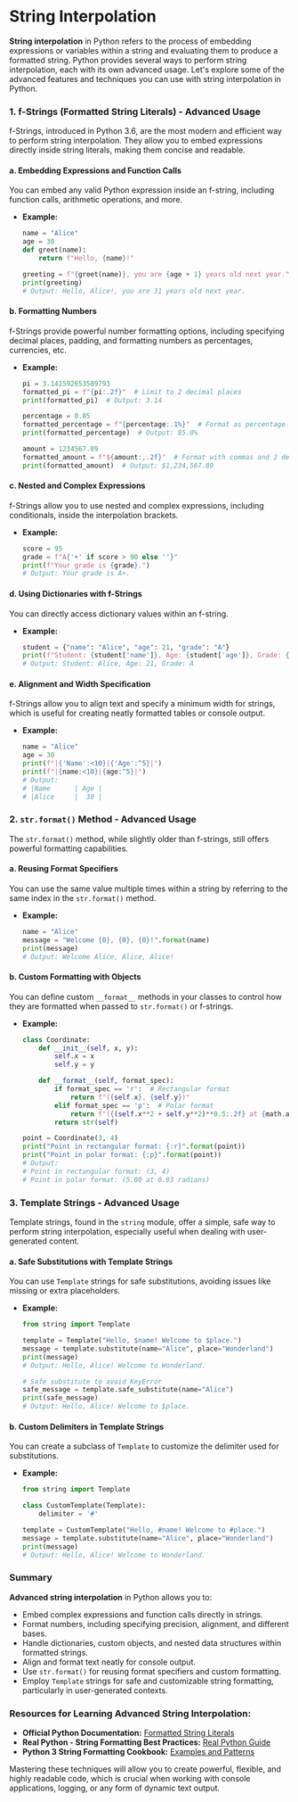 # String Interpolation

**String interpolation** in Python refers to the process of embedding expressions or variables within a string and evaluating them to produce a formatted string. Python provides several ways to perform string interpolation, each with its own advanced usage. Let's explore some of the advanced features and techniques you can use with string interpolation in Python.

### 1. **f-Strings (Formatted String Literals) - Advanced Usage**

f-Strings, introduced in Python 3.6, are the most modern and efficient way to perform string interpolation. They allow you to embed expressions directly inside string literals, making them concise and readable.

#### **a. Embedding Expressions and Function Calls**

You can embed any valid Python expression inside an f-string, including function calls, arithmetic operations, and more.

- **Example:**
  ```python
  name = "Alice"
  age = 30
  def greet(name):
      return f"Hello, {name}!"

  greeting = f"{greet(name)}, you are {age + 1} years old next year."
  print(greeting)
  # Output: Hello, Alice!, you are 31 years old next year.
  ```

#### **b. Formatting Numbers**

f-Strings provide powerful number formatting options, including specifying decimal places, padding, and formatting numbers as percentages, currencies, etc.

- **Example:**
  ```python
  pi = 3.141592653589793
  formatted_pi = f"{pi:.2f}"  # Limit to 2 decimal places
  print(formatted_pi)  # Output: 3.14

  percentage = 0.85
  formatted_percentage = f"{percentage:.1%}"  # Format as percentage
  print(formatted_percentage)  # Output: 85.0%

  amount = 1234567.89
  formatted_amount = f"${amount:,.2f}"  # Format with commas and 2 decimal places
  print(formatted_amount)  # Output: $1,234,567.89
  ```

#### **c. Nested and Complex Expressions**

f-Strings allow you to use nested and complex expressions, including conditionals, inside the interpolation brackets.

- **Example:**
  ```python
  score = 95
  grade = f"A{'+' if score > 90 else ''}"
  print(f"Your grade is {grade}.")
  # Output: Your grade is A+.
  ```

#### **d. Using Dictionaries with f-Strings**

You can directly access dictionary values within an f-string.

- **Example:**
  ```python
  student = {"name": "Alice", "age": 21, "grade": "A"}
  print(f"Student: {student['name']}, Age: {student['age']}, Grade: {student['grade']}")
  # Output: Student: Alice, Age: 21, Grade: A
  ```

#### **e. Alignment and Width Specification**

f-Strings allow you to align text and specify a minimum width for strings, which is useful for creating neatly formatted tables or console output.

- **Example:**
  ```python
  name = "Alice"
  age = 30
  print(f"|{'Name':<10}|{'Age':^5}|")
  print(f"|{name:<10}|{age:^5}|")
  # Output:
  # |Name      | Age |
  # |Alice     |  30 |
  ```

### 2. **`str.format()` Method - Advanced Usage**

The `str.format()` method, while slightly older than f-strings, still offers powerful formatting capabilities.

#### **a. Reusing Format Specifiers**

You can use the same value multiple times within a string by referring to the same index in the `str.format()` method.

- **Example:**
  ```python
  name = "Alice"
  message = "Welcome {0}, {0}, {0}!".format(name)
  print(message)
  # Output: Welcome Alice, Alice, Alice!
  ```

#### **b. Custom Formatting with Objects**

You can define custom `__format__` methods in your classes to control how they are formatted when passed to `str.format()` or f-strings.

- **Example:**
  ```python
  class Coordinate:
      def __init__(self, x, y):
          self.x = x
          self.y = y

      def __format__(self, format_spec):
          if format_spec == 'r':  # Rectangular format
              return f"({self.x}, {self.y})"
          elif format_spec == 'p':  # Polar format
              return f"({(self.x**2 + self.y**2)**0.5:.2f} at {math.atan2(self.y, self.x):.2f} radians)"
          return str(self)

  point = Coordinate(3, 4)
  print("Point in rectangular format: {:r}".format(point))
  print("Point in polar format: {:p}".format(point))
  # Output:
  # Point in rectangular format: (3, 4)
  # Point in polar format: (5.00 at 0.93 radians)
  ```

### 3. **Template Strings - Advanced Usage**

Template strings, found in the `string` module, offer a simple, safe way to perform string interpolation, especially useful when dealing with user-generated content.

#### **a. Safe Substitutions with Template Strings**

You can use `Template` strings for safe substitutions, avoiding issues like missing or extra placeholders.

- **Example:**
  ```python
  from string import Template

  template = Template("Hello, $name! Welcome to $place.")
  message = template.substitute(name="Alice", place="Wonderland")
  print(message)
  # Output: Hello, Alice! Welcome to Wonderland.

  # Safe substitute to avoid KeyError
  safe_message = template.safe_substitute(name="Alice")
  print(safe_message)
  # Output: Hello, Alice! Welcome to $place.
  ```

#### **b. Custom Delimiters in Template Strings**

You can create a subclass of `Template` to customize the delimiter used for substitutions.

- **Example:**
  ```python
  from string import Template

  class CustomTemplate(Template):
      delimiter = '#'

  template = CustomTemplate("Hello, #name! Welcome to #place.")
  message = template.substitute(name="Alice", place="Wonderland")
  print(message)
  # Output: Hello, Alice! Welcome to Wonderland.
  ```

### Summary

**Advanced string interpolation** in Python allows you to:
- Embed complex expressions and function calls directly in strings.
- Format numbers, including specifying precision, alignment, and different bases.
- Handle dictionaries, custom objects, and nested data structures within formatted strings.
- Align and format text neatly for console output.
- Use `str.format()` for reusing format specifiers and custom formatting.
- Employ `Template` strings for safe and customizable string formatting, particularly in user-generated contexts.

### Resources for Learning Advanced String Interpolation:
- **Official Python Documentation:** [Formatted String Literals](https://docs.python.org/3/reference/lexical_analysis.html#f-strings)
- **Real Python - String Formatting Best Practices:** [Real Python Guide](https://realpython.com/python-string-formatting/)
- **Python 3 String Formatting Cookbook:** [Examples and Patterns](https://mkaz.blog/code/python-string-format-cookbook/)
  
Mastering these techniques will allow you to create powerful, flexible, and highly readable code, which is crucial when working with console applications, logging, or any form of dynamic text output.